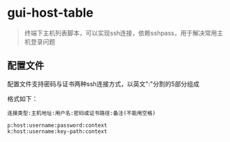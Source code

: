 # gui-host-table
> 终端下主机列表脚本，可以实现ssh连接，依赖sshpass，用于解决常用主机登录问题

## 配置文件
配置文件支持密码与证书两种ssh连接方式，以英文":"分割的5部分组成    

格式如下：  
```
连接类型:主机地址:用户名:密码或证书路径:备注(不能用空格)

p:host:username:password:context
k:host:username:key-path:context
```
